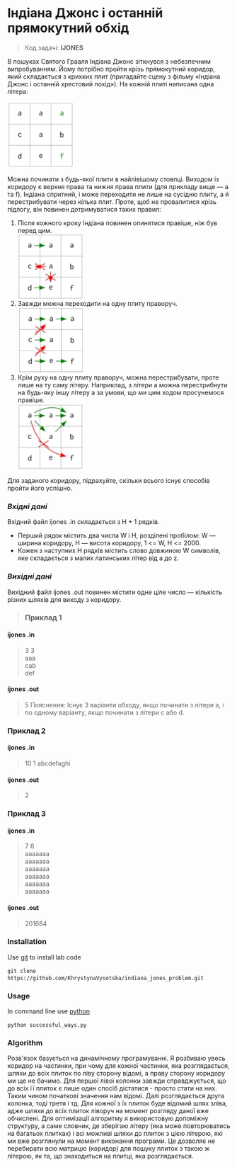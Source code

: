 # Iндiана Джонс i останнiй прямокутний обхiд
> Код задачі: **IJONES** 

В пошуках Святого Грааля Iндiана Джонс зiткнувся з небезпечним випробуванням.
Йому потрiбно пройти крiзь прямокутний коридор, який складається з крихких плит
(пригадайте сцену з фiльму «Iндiана Джонс i останнiй хрестовий похiд»). На кожнiй
плитi написана одна лiтера:

![Виходи з коридору](https://github.com/KhrystynaVysotska/indiana_jones_problem/blob/lab_4/img/screen1.jpg?raw=true)

Можна починати з будь-якої плити в найлiвiшому стовпцi. Виходом iз коридору є
верхня права та нижня права плити (для прикладу вище — a та f).
Iндiана спритний, i може переходити не лише на сусiдню плиту, а й перестрибувати
через кiлька плит. Проте, щоб не провалитися крiзь пiдлогу, вiн повинен дотримуватися
таких правил:
1. Пiсля кожного кроку Iндiана повинен опинятися правiше, нiж був перед цим. \
![Рухатись можна лише вправо](https://github.com/KhrystynaVysotska/indiana_jones_problem/blob/lab_4/img/screen2.jpg?raw=true)
1. Завжди можна переходити на одну плиту праворуч. \
![Рухатись можна лише вправо](https://github.com/KhrystynaVysotska/indiana_jones_problem/blob/lab_4/img/screen3.jpg?raw=true)
1. Крiм руху на одну плиту праворуч, можна перестрибувати, проте лише на ту
саму лiтеру. Наприклад, з лiтери a можна перестрибнути на будь-яку iншу
лiтеру a за умови, що ми цим ходом просунемося правiше. \
![Можна перестрибувати на будь - яку плитку з такою ж самою літерою за умови, що вона праворуч](https://github.com/KhrystynaVysotska/indiana_jones_problem/blob/lab_4/img/screen4.jpg?raw=true)

Для заданого коридору, пiдрахуйте, скiльки всього iснує способiв пройти його успiшно.

### *Вхiднi данi*

Вхiдний файл ijones .in складається з H + 1 рядкiв.

* Перший рядок мiстить два числа W i H, роздiленi пробiлом: W — ширина
коридору, H — висота коридору, 1 <= W, H <= 2000.
* Кожен з наступних H рядкiв мiстить слово довжиною W символiв, яке складається
з малих латинських лiтер вiд a до z.

### *Вихiднi данi*

Вихiдний файл ijones .out повинен мiстити одне цiле число — кiлькiсть рiзних
шляхiв для виходу з коридору.

>### Приклад 1
>
#### ijones .in
>
>3 3 \
>aaa \
>cab \
>def 
>
#### ijones .out
>5
>Пояснення: Iснує 3 варiанти обходу, якщо починати з лiтери a, i по одному варiанту,
якщо починати з лiтери c або d.

### Приклад 2
>
#### ijones .in
>
>10 1
>abcdefaghi
>
#### ijones .out
>2

### Приклад 3
>
#### ijones .in
>
>7 6 \
>aaaaaaa \
>aaaaaaa \
>aaaaaaa \
>aaaaaaa \
>aaaaaaa \
>aaaaaaa 
>
#### ijones .out
>201684

### Installation

Use [git](https://git-scm.com/downloads/) to install lab code
```
git clone https://github.com/KhrystynaVysotska/indiana_jones_problem.git
```

### Usage
In command line use [python](https://www.python.org/)
```
python successful_ways.py
```

### Algorithm
Розв'язок базується на динамічному програмуванні. Я розбиваю увесь коридор на частинки, при чому для кожної частинки, яка розглядається, шляхи до всіх плиток по ліву сторону відомі, а праву сторону коридору ми ще не бачимо. Для першої лівої колонки завжди справджується, що до всіх її плиток є лише один спосіб дістатися - просто стати на них. Таким чином початкові значення нам відомі. Далі розглядається друга колонка, тоді третя і тд. Для кожної з їх плиток буде відомий шлях зліва, адже шляхи до всіх плиток ліворуч на момент розгляду даної вже обчислені.
Для оптимізації алгоритму я використовую допоміжну структуру, а саме словник, де зберігаю літеру (яка може повторюватись на багатьох плитках) і всі можливі шляхи до плиток з цією літерою, які ми вже розглянули на момент виконання програми. Це дозволяє не перебирати всю матрицю (коридор) для пошуку плиток з такою ж літерою, як та, що знаходиться на плитці, яка розглядається.
